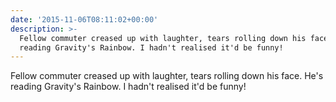 ```yaml
---
date: '2015-11-06T08:11:02+00:00'
description: >-
  Fellow commuter creased up with laughter, tears rolling down his face. He's
  reading Gravity's Rainbow. I hadn't realised it'd be funny!
---
```

Fellow commuter creased up with laughter, tears rolling down his face. He's reading Gravity's Rainbow. I hadn't realised it'd be funny!
